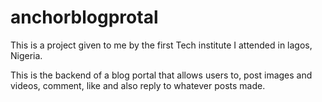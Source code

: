 # anchorblogprotal
This is a project given to me by the first Tech institute I attended in lagos, Nigeria.

This is the backend of a blog portal that allows users to, post images and videos, comment, like and also reply to whatever posts made. 
